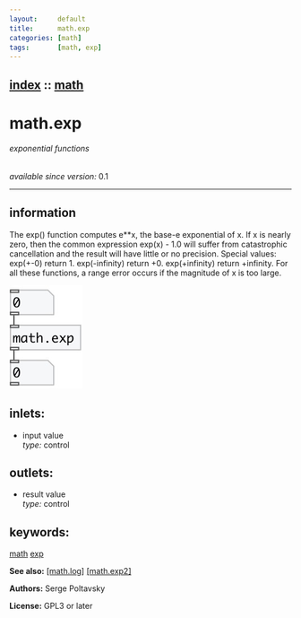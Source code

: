 ```yaml
---
layout:     default
title:      math.exp
categories: [math]
tags:       [math, exp]
---
```

[index](index.html) :: [math](category_math.html)
---

# math.exp

###### exponential functions

*available since version:* 0.1

---


## information
The exp() function computes e**x, the base-e exponential of x. If x is nearly zero, then the common expression exp(x) - 1.0 will suffer from catastrophic cancellation and the result will have little or no precision. Special values: exp(+-0) return 1. exp(-infinity) return +0. exp(+infinity) return +infinity. For all these functions, a range error occurs if the magnitude of x is too large.


[![example](../examples/img/math.exp.jpg)](../examples/pd/math.exp.pd)









## inlets:

* input value<br>
_type:_ control



## outlets:

* result value<br>
_type:_ control



## keywords:

[math](keywords/math.html)
[exp](keywords/exp.html)



**See also:**
[\[math.log\]](math.log.html)
[\[math.exp2\]](math.exp2.html)




**Authors:** Serge Poltavsky




**License:** GPL3 or later





